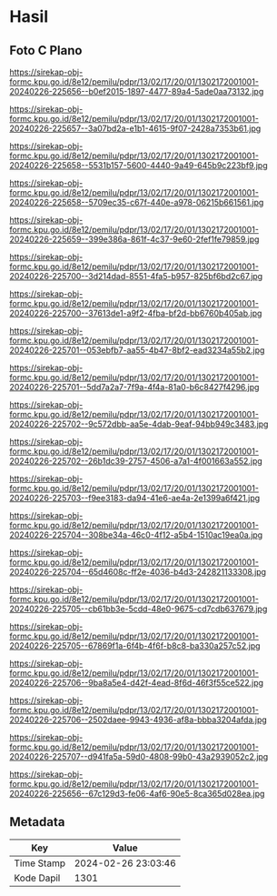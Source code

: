 # Hasil

## Foto C Plano

https://sirekap-obj-formc.kpu.go.id/8e12/pemilu/pdpr/13/02/17/20/01/1302172001001-20240226-225656--b0ef2015-1897-4477-89a4-5ade0aa73132.jpg

https://sirekap-obj-formc.kpu.go.id/8e12/pemilu/pdpr/13/02/17/20/01/1302172001001-20240226-225657--3a07bd2a-e1b1-4615-9f07-2428a7353b61.jpg

https://sirekap-obj-formc.kpu.go.id/8e12/pemilu/pdpr/13/02/17/20/01/1302172001001-20240226-225658--5531b157-5600-4440-9a49-645b9c223bf9.jpg

https://sirekap-obj-formc.kpu.go.id/8e12/pemilu/pdpr/13/02/17/20/01/1302172001001-20240226-225658--5709ec35-c67f-440e-a978-06215b661561.jpg

https://sirekap-obj-formc.kpu.go.id/8e12/pemilu/pdpr/13/02/17/20/01/1302172001001-20240226-225659--399e386a-861f-4c37-9e60-2fef1fe79859.jpg

https://sirekap-obj-formc.kpu.go.id/8e12/pemilu/pdpr/13/02/17/20/01/1302172001001-20240226-225700--3d214dad-8551-4fa5-b957-825bf6bd2c67.jpg

https://sirekap-obj-formc.kpu.go.id/8e12/pemilu/pdpr/13/02/17/20/01/1302172001001-20240226-225700--37613de1-a9f2-4fba-bf2d-bb6760b405ab.jpg

https://sirekap-obj-formc.kpu.go.id/8e12/pemilu/pdpr/13/02/17/20/01/1302172001001-20240226-225701--053ebfb7-aa55-4b47-8bf2-ead3234a55b2.jpg

https://sirekap-obj-formc.kpu.go.id/8e12/pemilu/pdpr/13/02/17/20/01/1302172001001-20240226-225701--5dd7a2a7-7f9a-4f4a-81a0-b6c8427f4296.jpg

https://sirekap-obj-formc.kpu.go.id/8e12/pemilu/pdpr/13/02/17/20/01/1302172001001-20240226-225702--9c572dbb-aa5e-4dab-9eaf-94bb949c3483.jpg

https://sirekap-obj-formc.kpu.go.id/8e12/pemilu/pdpr/13/02/17/20/01/1302172001001-20240226-225702--26b1dc39-2757-4506-a7a1-4f001663a552.jpg

https://sirekap-obj-formc.kpu.go.id/8e12/pemilu/pdpr/13/02/17/20/01/1302172001001-20240226-225703--f9ee3183-da94-41e6-ae4a-2e1399a6f421.jpg

https://sirekap-obj-formc.kpu.go.id/8e12/pemilu/pdpr/13/02/17/20/01/1302172001001-20240226-225704--308be34a-46c0-4f12-a5b4-1510ac19ea0a.jpg

https://sirekap-obj-formc.kpu.go.id/8e12/pemilu/pdpr/13/02/17/20/01/1302172001001-20240226-225704--65d4608c-ff2e-4036-b4d3-242821133308.jpg

https://sirekap-obj-formc.kpu.go.id/8e12/pemilu/pdpr/13/02/17/20/01/1302172001001-20240226-225705--cb61bb3e-5cdd-48e0-9675-cd7cdb637679.jpg

https://sirekap-obj-formc.kpu.go.id/8e12/pemilu/pdpr/13/02/17/20/01/1302172001001-20240226-225705--67869f1a-6f4b-4f6f-b8c8-ba330a257c52.jpg

https://sirekap-obj-formc.kpu.go.id/8e12/pemilu/pdpr/13/02/17/20/01/1302172001001-20240226-225706--9ba8a5e4-d42f-4ead-8f6d-46f3f55ce522.jpg

https://sirekap-obj-formc.kpu.go.id/8e12/pemilu/pdpr/13/02/17/20/01/1302172001001-20240226-225706--2502daee-9943-4936-af8a-bbba3204afda.jpg

https://sirekap-obj-formc.kpu.go.id/8e12/pemilu/pdpr/13/02/17/20/01/1302172001001-20240226-225707--d941fa5a-59d0-4808-99b0-43a2939052c2.jpg

https://sirekap-obj-formc.kpu.go.id/8e12/pemilu/pdpr/13/02/17/20/01/1302172001001-20240226-225656--67c129d3-fe06-4af6-90e5-8ca365d028ea.jpg


## Metadata

| Key        | Value               |
| ---------- | ------------------- |
| Time Stamp | 2024-02-26 23:03:46 |
| Kode Dapil | 1301                |



